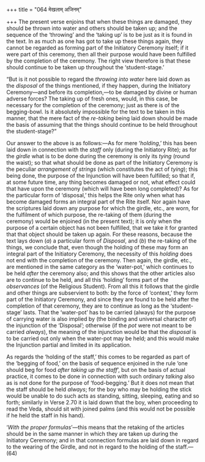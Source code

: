 +++
title = "064 मेखलाम् अजिनम्"

+++
The present verse enjoins that when these things are damaged, they
should be thrown into water and others should be taken up; and the
sequence of the ‘throwing’ and the ‘taking up’ is to be just as it is
found in the text. In as much as one has got to take up these things
again, they cannot be regarded as forming part of the Initiatory
Ceremony itself; if it were part of this ceremony, then all their
purpose would have been fulfilled by the completion of the ceremony. The
right view therefore is that these should continue to be taken up
throughout the ‘student-stage.’

“But is it not possible to regard the *throwing into water* here laid
down as the *disposal* of the things mentioned, if they happen, during
the Initiatory Ceremony—and before its completion,—to be damaged by
divine or human adverse forces? The taking up of fresh ones, would, in
this case, be necessary for the completion of the ceremony; just as
there is of the begging-bowl. Is it absolutely impossible for the text
to be taken in this manner, that the mere fact of the *re-taking* being
laid down should be made the basis of assuming that the things should
continue to be held throughout the student-stage?”

Our answer to the above is as follows:—As for mere ‘*holding*,’ this has
been laid down in connection with the *staff* only (during the
Initiatory Rite); as for the *girdle* what is to be done during the
ceremony is only its *tying* (round the waist); so that what should be
done as part of the Initiatory Ceremony is the peculiar *arrangement of
strings* (which constitutes the act of *tying*); this being done, the
purpose of the Injunction will have been fulfilled; so that if, at some
future time, any thing becomes damaged or not, what effect could that
have upon the ceremony (which will have been long completed)? As for the
particular form of ‘disposal,’ this helps the Rite only when what has
become damaged forms an integral part of the Rite itself. Nor again have
the scriptures laid down any purpose for which the girdle, etc., are
worn, for the fulfilment of which purpose, the re-taking of them (during
the ceremony) would be enjoined (in the present text); it is only when
the purpose of a certain object has not been fulfilled, that we take it
for granted that that object should be taken up again. For these
reasons, because the text lays down (*a*) a particular form of
*Disposal*, and (*b*) the re-taking of the things, we conclude that,
even though the holding of these may form an integral part of the
Initiatory Ceremony, the necessity of this *holding* does not end with
the completion of the ceremony. Then again, the girdle, etc., are
mentioned in the same category as the ‘water-pot,’ which continues to be
held *after* the ceremony also; and this shows that the other articles
also are to continue to be held, and all this ‘holding’ forms part of
the *observances* (of the Religious Student). From all this it follows
that the girdle and other things are subservient to both: by the force
of ‘context,’ they form part of the Initiatory Ceremony, and since they
are found to be held after the completion of that ceremony, they are to
continue as long as the ‘student-stage’ lasts. That the ‘water-pot’ has
to be carried (always) for the purpose of carrying water is also implied
by (the binding and universal character of) the injunction of the
‘Disposal’; otherwise (if the *pot* were not meant to be carried
*always*), the meaning of the injunction would be that the *disposal* is
to be carried out only when the water-pot may be held; and this would
make the Injunction partial and limited in its application.

As regards the ‘holding of the staff,’ this comes to be regarded as part
of the ‘begging of food,’ on the basis of sequence enjoined in the rule
‘one should beg for food *after taking up the staff*’, but on the basis
of actual practice, it comes to be done in connection with such ordinary
*talking* also as is not done for the purpose of ‘food-begging.’ But it
does not mean that the staff should be held *always*; for the boy who
may be holding the stick would be unable to do such acts as standing,
sitting, sleeping, eating and so forth; similarly in Verse 2.70 it is
laid down that the boy, when proceeding to read the Veda, should sit
with joined palms (and this would not be possible if he held the staff
in his hand).

‘*With the proper formulas*’—this means that the retaking of the
articles should be in the same manner in which they are taken up during
the Initiatory Ceremony; and in that connection formulas are laid down
in regard to the wearing of the Girdle, and not in regard to the holding
of the staff.—(64)


